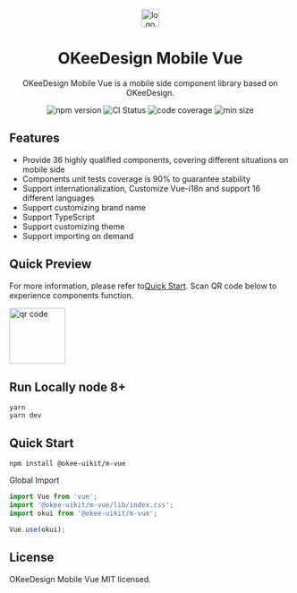 <p></p>
<p align="center">
  <img alt="logo" src="https://lf3-cdn-tos.bytecdntp.com/cdn/expire-1-M/byted-ui-m/static/online-vue-logo.png" height="32px" />
</p>

<h1 align="center">OKeeDesign Mobile Vue</h1>

<p align="center">OKeeDesign Mobile Vue is a mobile side component library based on OKeeDesign.</p>

<p align="center">
    <img src="https://img.shields.io/npm/v/@okee-uikit/m-vue" alt="npm version" />
    <img src="https://img.shields.io/github/workflow/status/oceanengine/okeedesign-mobile-vue/Node.js%20CI/main" alt="CI Status" />
    <img src="https://img.shields.io/codecov/c/github/oceanengine/okeedesign-mobile-vue/main" alt="code coverage" />
    <img src="https://img.shields.io/bundlephobia/min/@okee-uikit/m-vue" alt="min size" />
</p>

## Features

* Provide 36 highly qualified components, covering different situations on mobile side
* Components unit tests coverage is 90% to guarantee stability
* Support internationalization, Customize Vue-i18n and support 16 different languages
* Support customizing brand name
* Support TypeScript
* Support customizing theme
* Support importing on demand

## Quick Preview

For more information, please refer to[Quick Start](https://okee.oceanengine.com/mobile/vue/#/zh-CN/intro). Scan QR code below to experience components function.

<img alt="qr code" src="https://lf3-cdn-tos.bytecdntp.com/cdn/expire-1-M/byted-ui-m/static/opensource-online-vue.png" height="100px" />

## Run Locally node 8+

```
yarn
yarn dev
```

## Quick Start

```
npm install @okee-uikit/m-vue
```

Global Import

```javascript
import Vue from 'vue';
import '@okee-uikit/m-vue/lib/index.css';
import okui from '@okee-uikit/m-vue';

Vue.use(okui);
```

## License
OKeeDesign Mobile Vue MIT licensed.

